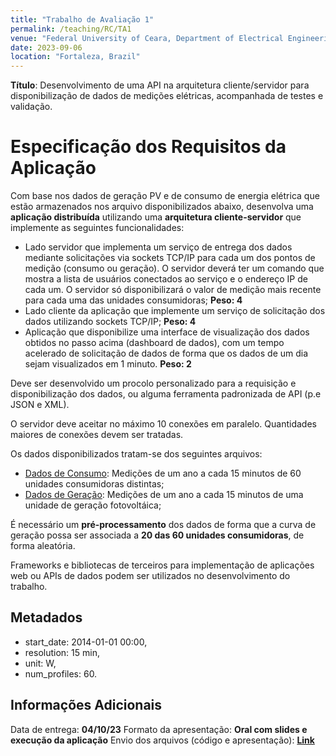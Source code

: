 ```yaml
---
title: "Trabalho de Avaliação 1"
permalink: /teaching/RC/TA1
venue: "Federal University of Ceara, Department of Electrical Engineering"
date: 2023-09-06
location: "Fortaleza, Brazil"
---
```


**Título**: Desenvolvimento de uma API na arquitetura cliente/servidor para disponibilização de dados de medições elétricas, acompanhada de testes e validação.

# Especificação dos Requisitos da Aplicação

Com base nos dados de geração PV e de consumo de energia elétrica que estão armazenados nos arquivo disponibilizados abaixo, desenvolva uma **aplicação distribuída** utilizando uma **arquitetura cliente-servidor** que implemente as seguintes funcionalidades:

- Lado servidor que implementa um serviço de entrega dos dados mediante solicitações via sockets TCP/IP para cada um dos pontos de medição (consumo ou geração). O servidor deverá ter um comando que mostra a lista de usuários conectados ao serviço e o endereço IP de cada um. O servidor só disponibilizará o valor de medição mais recente para cada uma das unidades consumidoras; **Peso: 4**
- Lado cliente da aplicação que implemente um serviço de solicitação dos dados utilizando sockets TCP/IP; **Peso: 4**
- Aplicação que disponibilize uma interface de visualização dos dados obtidos no passo acima (dashboard de dados), com um tempo acelerado de solicitação de dados de forma que os dados de um dia sejam visualizados em 1 minuto. **Peso: 2**

Deve ser desenvolvido um procolo personalizado para a requisição e disponibilização dos dados, ou alguma ferramenta padronizada de API (p.e JSON e XML).

O servidor deve aceitar no máximo 10 conexões em paralelo. Quantidades maiores de conexões devem ser tratadas.

Os dados disponibilizados tratam-se dos seguintes arquivos:
- [Dados de Consumo](https://drive.google.com/file/d/1LjLFxxQkHeu7ApfvR0daAgdUrcewzSiL/view?usp=sharing): Medições de um ano a cada 15 minutos de 60 unidades consumidoras distintas;
- [Dados de Geração](https://drive.google.com/file/d/1cQXQLxY50Yu34i_abmkK49cDJz52OWX7/view?usp=sharing): Medições de um ano a cada 15 minutos de uma unidade de geração fotovoltáica;

É necessário um **pré-processamento** dos dados de forma que a curva de geração possa ser associada a **20 das 60 unidades consumidoras**, de forma aleatória.

Frameworks e bibliotecas de terceiros para implementação de aplicações web ou APIs de dados podem ser utilizados no desenvolvimento do trabalho.

## Metadados

- start_date: 2014-01-01 00:00,
- resolution: 15 min,
- unit: W, 
- num_profiles: 60.

## Informações Adicionais

Data de entrega: **04/10/23**
Formato da apresentação: **Oral com slides e execução da aplicação**
Envio dos arquivos (código e apresentação): **[Link](http://forms.google.com)**
